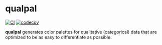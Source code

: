 # qualpal

[![CI](https://github.com/jolars/qualpal/actions/workflows/ci.yaml/badge.svg)](https://github.com/jolars/qualpal/actions/workflows/ci.yaml)
[![codecov](https://codecov.io/gh/jolars/qualpal/graph/badge.svg?token=p5JTFa9BUz)](https://codecov.io/gh/jolars/qualpal)

**qualpal** generates color palettes for qualitative (categorical) data that are optimized to be as easy to differentiate as possible.
